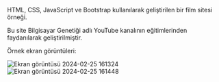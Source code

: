HTML, CSS, JavaScript ve Bootstrap kullanılarak geliştirilen bir film sitesi örneği. 

Bu site Bilgisayar Genetiği adlı YouTube kanalının eğitimlerinden faydanılarak geliştirilmiştir.

Örnek ekran görüntüleri:

![Ekran görüntüsü 2024-02-25 161324](https://github.com/fahricoskun/film-sitesi/assets/96844596/fcc6b082-b198-4be6-97e4-d5641e033de2)
![Ekran görüntüsü 2024-02-25 161448](https://github.com/fahricoskun/film-sitesi/assets/96844596/0dd9bfcf-b938-4fe9-9143-73ef4d26c4c6)
